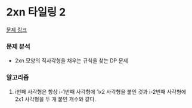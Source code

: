 # 2xn 타일링 2

[문제 링크](https://www.acmicpc.net/problem/11727)

### 문제 분석

- 2xn 모양의 직사각형을 채우는 규칙을 찾는 DP 문제

### 알고리즘

1. i번째 사각형은 항상 i-1번째 사각형에 1x2 사각형을 붙인 것과 i-2번째 사각형에 2x1 사각형을 두 개 붙인 개수와 같다.
